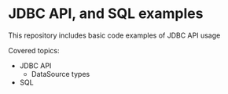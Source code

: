 # JDBC API, and SQL examples

This repository includes basic code examples of JDBC API usage 

Covered topics:
   * JDBC API
        * DataSource types 
   * SQL